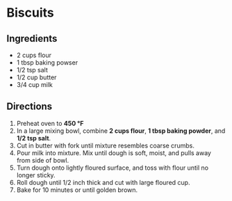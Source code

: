 # Biscuits

## Ingredients

- 2 cups flour
- 1 tbsp baking powser
- 1/2 tsp salt
- 1/2 cup butter
- 3/4 cup milk

## Directions

1. Preheat oven to **450 °F**
2. In a large mixing bowl, combine **2 cups flour**, **1 tbsp baking powder**, and **1/2 tsp salt**.
3. Cut in butter with fork until mixture resembles coarse crumbs.
4. Pour milk into mixture. Mix until dough is soft, moist, and pulls away from side of bowl.
5. Turn dough onto lightly floured surface, and toss with flour until no longer sticky. 
6. Roll dough until 1/2 inch thick and cut with large floured cup.
7. Bake for 10 minutes or until golden brown.
